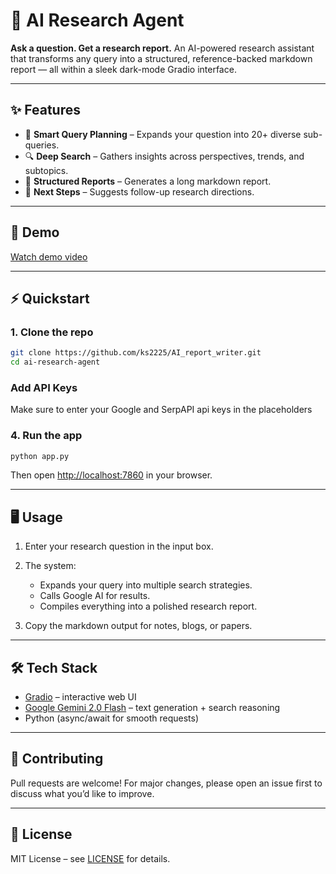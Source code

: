 # 🔬 AI Research Agent

**Ask a question. Get a research report.**
An AI-powered research assistant that transforms any query into a structured, reference-backed markdown report — all within a sleek dark-mode Gradio interface.

---

## ✨ Features

* 🧠 **Smart Query Planning** – Expands your question into 20+ diverse sub-queries.
* 🔍 **Deep Search** – Gathers insights across perspectives, trends, and subtopics.
* 📝 **Structured Reports** – Generates a long markdown report.
* 🔮 **Next Steps** – Suggests follow-up research directions.

---

## 🚀 Demo

[Watch demo video](assets/demo.mp4)


---

## ⚡️ Quickstart

### 1. Clone the repo

```bash
git clone https://github.com/ks2225/AI_report_writer.git
cd ai-research-agent
```

### Add API Keys

Make sure to enter your Google and SerpAPI api keys in the placeholders


### 4. Run the app

```bash
python app.py
```

Then open [http://localhost:7860](http://localhost:7860) in your browser.

---

## 🖥️ Usage

1. Enter your research question in the input box.
2. The system:

   * Expands your query into multiple search strategies.
   * Calls Google AI for results.
   * Compiles everything into a polished research report.
3. Copy the markdown output for notes, blogs, or papers.

---

## 🛠️ Tech Stack

* [Gradio](https://www.gradio.app/) – interactive web UI
* [Google Gemini 2.0 Flash](https://ai.google.dev/) – text generation + search reasoning
* Python (async/await for smooth requests)

---


## 🤝 Contributing

Pull requests are welcome! For major changes, please open an issue first to discuss what you’d like to improve.

---

## 📄 License

MIT License – see [LICENSE](LICENSE) for details.
